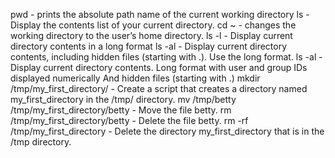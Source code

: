 pwd - prints the absolute path name of the current working directory
ls - Display the contents list of your current directory.
cd ~ - changes the working directory to the user’s home directory.
ls -l - Display current directory contents in a long format
ls -al - Display current directory contents, including hidden files (starting with .). Use the long format.
ls -al - Display current directory contents.
Long format
with user and group IDs displayed numerically
And hidden files (starting with .)
mkdir /tmp/my_first_directory/ - Create a script that creates a directory named my_first_directory in the /tmp/ directory.
mv /tmp/betty /tmp/my_first_directory/betty - Move the file betty.
rm /tmp/my_first_directory/betty - Delete the file betty.
rm -rf /tmp/my_first_directory - Delete the directory my_first_directory that is in the /tmp directory.
